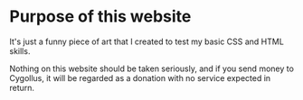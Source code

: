 # Purpose of this website

It's just a funny piece of art that I created to test my basic CSS and HTML skills. 

Nothing on this website should be taken seriously, and if you send money to Cygollus, it will be regarded as a donation with
no service expected in return.
